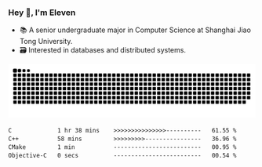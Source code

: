 ### Hey 👋, I'm Eleven

- 📚 A senior undergraduate major in Computer Science at Shanghai Jiao Tong University.
- 🗃️ Interested in databases and distributed systems.

![github contribution grid snake animation](https://raw.githubusercontent.com/El-even-11/El-even-11/output/github-contribution-grid-snake.svg)

<!--START_SECTION:waka-->

```txt
C             1 hr 38 mins    >>>>>>>>>>>>>>>----------   61.55 %
C++           58 mins         >>>>>>>>>----------------   36.96 %
CMake         1 min           -------------------------   00.95 %
Objective-C   0 secs          -------------------------   00.54 %
```

<!--END_SECTION:waka-->
